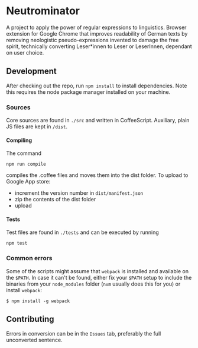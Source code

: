 # Neutrominator

A project to apply the power of regular expressions to linguistics.
Browser extension for Google Chrome that improves readability of German texts by removing neologistic pseudo-expressions invented to damage the free spirit, technically converting Leser\*innen to Leser or LeserInnen, dependant on user choice.

## Development

After checking out the repo, run `npm install` to install dependencies. Note this requires the node package manager installed on your machine.

### Sources

Core sources are found in `./src` and written in CoffeeScript. Auxiliary, plain JS files are kept in `/dist`.

#### Compiling

The command

    npm run compile

compiles the .coffee files and moves them into the dist folder. To upload to Google App store:

- increment the version number in `dist/manifest.json`
- zip the contents of the dist folder
- upload

#### Tests

Test files are found in `./tests` and can be executed by running

    npm test

### Common errors

Some of the scripts might assume that `webpack` is installed and available on the `$PATH`. In case it can't be found, either fix your `$PATH` setup to include the binaries from your `node_modules` folder (`nvm` usually does this for you) or install `webpack`:

    $ npm install -g webpack

## Contributing

Errors in conversion can be in the `Issues` tab, preferably the full unconverted sentence.
